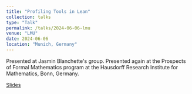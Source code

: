 ```yaml
---
title: "Profiling Tools in Lean"
collection: talks
type: "Talk"
permalink: /talks/2024-06-06-lmu
venue: "LMU"
date: 2024-06-06
location: "Munich, Germany"
---
```


Presented at Jasmin Blanchette's group. Presented again at the Prospects of Formal Mathematics program at the Hausdorff Research Institute for Mathematics, Bonn, Germany.

[Slides](https://lean-lang.org/talks/lmu2024.pdf)
